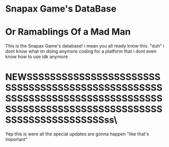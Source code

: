 # Snapax Game's DataBase
# Or Ramablings Of a Mad Man
This is the Snapax Game's database!
i mean you all ready know this. "duh"
i dont know what im doing anymore
coding for a platform that i dont even know how to use
idk anymore













# NEWSSSSSSSSSSSSSSSSSSSSSSSSSSSSSSSSSSSSSSSSSSSSSSSSSSSSSSSSSSSSSSSSSSSSSSSSSSSSSSSSSSSSSSSSSSSSSSSSSSSSSSSSSSSSSSSSSSSSSSSSSss\
Yep this is were all the special updates are gonna happen
"like that's important"
